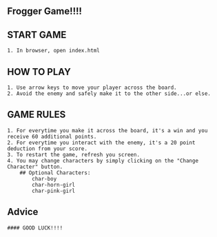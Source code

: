 ## Frogger Game!!!!

## START GAME
	1. In browser, open index.html
## HOW TO PLAY
	1. Use arrow keys to move your player across the board.
	2. Avoid the enemy and safely make it to the other side...or else.
## GAME RULES
	1. For everytime you make it across the board, it's a win and you receive 60 additional points.
	2. For everytime you interact with the enemy, it's a 20 point deduction from your score.
	3. To restart the game, refresh you screen. 
	4. You may change characters by simply clicking on the "Change Character" button.
		## Optional Characters:
			char-boy
			char-horn-girl
			char-pink-girl



## Advice
	#### GOOD LUCK!!!!
